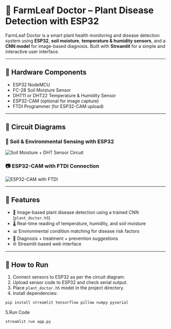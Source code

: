 # 🌿 FarmLeaf Doctor – Plant Disease Detection with ESP32

FarmLeaf Doctor is a smart plant health monitoring and disease detection system using **ESP32**, **soil moisture**, **temperature & humidity sensors**, and a **CNN model** for image-based diagnosis. Built with **Streamlit** for a simple and interactive user interface.

---

## 🔧 Hardware Components

- ESP32 NodeMCU
- FC-28 Soil Moisture Sensor
- DHT11 or DHT22 Temperature & Humidity Sensor
- ESP32-CAM (optional for image capture)
- FTDI Programmer (for ESP32-CAM upload)

---

## 🔌 Circuit Diagrams

### 🌱 Soil & Environmental Sensing with ESP32

![Soil Moisture + DHT Sensor Circuit](./a09d273d-cfc7-4512-9321-5dd1639245c7.png)

### 📷 ESP32-CAM with FTDI Connection

![ESP32-CAM with FTDI](./3d9d7a53-27bc-4537-a2b5-d517271200e7.png)

---

## 🧠 Features

- 📸 Image-based plant disease detection using a trained CNN (`plant_doctor.h5`)
- 🌡️ Real-time reading of temperature, humidity, and soil moisture
- 📊 Environmental condition matching for disease risk factors
- 🧪 Diagnosis + treatment + prevention suggestions
- 🌐 Streamlit-based web interface

---

## 🚀 How to Run

1. Connect sensors to ESP32 as per the circuit diagram.
2. Upload sensor code to ESP32 and check serial output.
3. Place `plant_doctor.h5` model in the project directory.
4. Install dependencies:

```bash
pip install streamlit tensorflow pillow numpy pyserial
```
5.Run Code
```bash
streamlit run app.py
```



